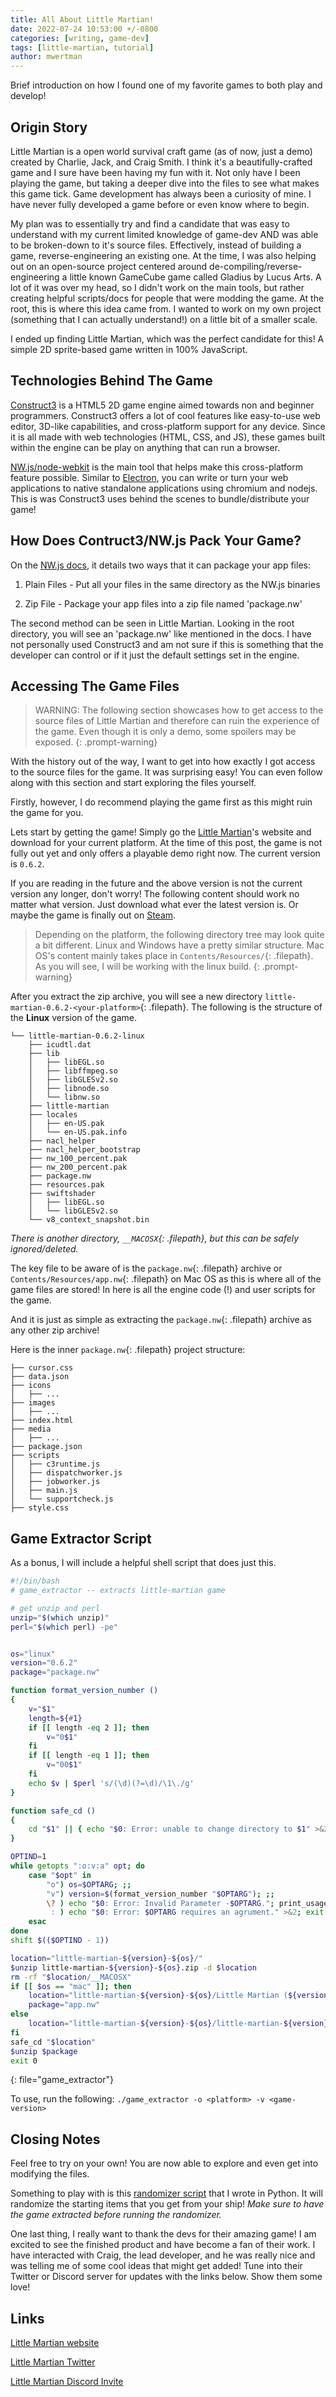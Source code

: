 ```yaml
---
title: All About Little Martian!
date: 2022-07-24 10:53:00 +/-0800
categories: [writing, game-dev]
tags: [little-martian, tutorial]
author: mwertman
---
```


Brief introduction on how I found one of my favorite games to both play and develop!

## Origin Story
Little Martian is a open world survival craft game (as of now, just a demo) created by Charlie, Jack, and Craig Smith. I think it's a beautifully-crafted game and I sure have been having my fun with it. Not only have I been playing the game, but taking a deeper dive into the files to see what makes this game tick. Game development has always been a curiosity of mine. I have never fully developed a game before or even know where to begin.

My plan was to essentially try and find a candidate that was easy to understand with my current limited knowledge of game-dev AND was able to be broken-down to it's source files. Effectively, instead of building a game, reverse-engineering an existing one. At the time, I was also helping out on an open-source project centered around de-compiling/reverse-engineering a little known GameCube game called Gladius by Lucus Arts. A lot of it was over my head, so I didn't work on the main tools, but rather creating helpful scripts/docs for people that were modding the game. At the root, this is where this idea came from. I wanted to work on my own project (something that I can actually understand!) on a little bit of a smaller scale.

I ended up finding Little Martian, which was the perfect candidate for this! A simple 2D sprite-based game written in 100% JavaScript.

## Technologies Behind The Game

[Construct3](https://www.construct.net/en) is a HTML5 2D game engine aimed towards non and beginner programmers. Construct3 offers a lot of cool features like easy-to-use web editor, 3D-like capabilities, and cross-platform support for any device. Since it is all made with web technologies (HTML, CSS, and JS), these games built within the engine can be play on anything that can run a browser.

[NW.js/node-webkit](https://nwjs.io/) is the main tool that helps make this cross-platform feature possible. Similar to [Electron](https://www.electronjs.org/), you can write or turn your web applications to native standalone applications using chromium and nodejs. This is was Construct3 uses behind the scenes to bundle/distribute your game!

## How Does Contruct3/NW.js Pack Your Game?

On the [NW.js docs](https://nwjs.readthedocs.io/en/latest/For%20Users/Package%20and%20Distribute/#package-your-app), it details two ways that it can package your app files:
1. Plain Files - Put all your files in the same directory as the NW.js binaries

2. Zip File - Package your app files into a zip file named 'package.nw'

The second method can be seen in Little Martian. Looking in the root directory, you will see an 'package.nw' like mentioned in the docs. I have not personally used Construct3 and am not sure if this is something that the developer can control or if it just the default settings set in the engine.

## Accessing The Game Files
> WARNING: The following section showcases how to get access to the source files of Little Martian and therefore can ruin the experience of the game. Even though it is only a demo, some spoilers may be exposed.
{: .prompt-warning}

With the history out of the way, I want to get into how exactly I got access to the source files for the game. It was surprising easy! You can even follow along with this section and start exploring the files yourself.

Firstly, however, I do recommend playing the game first as this might ruin the game for you.

Lets start by getting the game! Simply go the [Little Martian](https://little-martian.dev/demo/)'s website and download for your current platform. At the time of this post, the game is not fully out yet and only offers a playable demo right now. The current version is `0.6.2`.

If you are reading in the future and the above version is not the current version any longer, don't worry! The following content should work no matter what version. Just download what ever the latest version is. Or maybe the game is finally out on [Steam](https://store.steampowered.com/app/1455610/Little_Martian/).

> Depending on the platform, the following directory tree may look quite a bit different. Linux and Windows have a pretty similar structure. Mac OS's content mainly takes place in `Contents/Resources/`{: .filepath}.
As you will see, I will be working with the linux build.
{: .prompt-warning}

After you extract the zip archive, you will see a new directory `little-martian-0.6.2-<your-platform>`{: .filepath}.
The following is the structure of the **Linux** version of the game.
```
└── little-martian-0.6.2-linux
    ├── icudtl.dat
    ├── lib
    │   ├── libEGL.so
    │   ├── libffmpeg.so
    │   ├── libGLESv2.so
    │   ├── libnode.so
    │   └── libnw.so
    ├── little-martian
    ├── locales
    │   ├── en-US.pak
    │   └── en-US.pak.info
    ├── nacl_helper
    ├── nacl_helper_bootstrap
    ├── nw_100_percent.pak
    ├── nw_200_percent.pak
    ├── package.nw
    ├── resources.pak
    ├── swiftshader
    │   ├── libEGL.so
    │   └── libGLESv2.so
    └── v8_context_snapshot.bin
```
*There is another directory, `__MACOSX`{: .filepath}, but this can be safely ignored/deleted.*

The key file to be aware of is the `package.nw`{: .filepath} archive or `Contents/Resources/app.nw`{: .filepath} on Mac OS as this is where all of the game files are stored! In here is all the engine code (!) and user scripts for the game.

And it is just as simple as extracting the `package.nw`{: .filepath} archive as any other zip archive!

Here is the inner `package.nw`{: .filepath} project structure:
```
├── cursor.css
├── data.json
├── icons
│   ├── ...
├── images
│   ├── ...
├── index.html
├── media
│   ├── ...
├── package.json
├── scripts
│   ├── c3runtime.js
│   ├── dispatchworker.js
│   ├── jobworker.js
│   ├── main.js
│   └── supportcheck.js
├── style.css
```

## Game Extractor Script
As a bonus, I will include a helpful shell script that does just this.
```bash
#!/bin/bash
# game_extractor -- extracts little-martian game

# get unzip and perl
unzip="$(which unzip)"
perl="$(which perl) -pe"


os="linux"
version="0.6.2"
package="package.nw"

function format_version_number ()
{
    v="$1"
    length=${#1}
    if [[ length -eq 2 ]]; then
        v="0$1"
    fi
    if [[ length -eq 1 ]]; then
        v="00$1"
    fi
    echo $v | $perl 's/(\d)(?=\d)/\1\./g'
}

function safe_cd ()
{
    cd "$1" || { echo "$0: Error: unable to change directory to $1" >&2; exit 1; }
}

OPTIND=1
while getopts ":o:v:a" opt; do
    case "$opt" in
        "o") os=$OPTARG; ;;
        "v") version=$(format_version_number "$OPTARG"); ;;
        \? ) echo "$0: Error: Invalid Parameter -$OPTARG."; print_usage; exit 1 ;;
         : ) echo "$0: Error: $OPTARG requires an agrument." >&2; exit 1 ;;
    esac
done
shift $(($OPTIND - 1))

location="little-martian-${version}-${os}/"
$unzip little-martian-${version}-${os}.zip -d $location
rm -rf "$location/__MACOSX"
if [[ $os == "mac" ]]; then
    location="little-martian-${version}-${os}/Little Martian (${version}).app/Contents/Resources/"
    package="app.nw"
else
    location="little-martian-${version}-${os}/little-martian-${version}-${os}/"
fi
safe_cd "$location"
$unzip $package
exit 0

```
{: file="game_extractor"}

To use, run the following: `./game_extractor -o <platform> -v <game-version>`

## Closing Notes

Feel free to try on your own! You are now able to explore and even get into modifying the files.

Something to play with is this [randomizer script](https://gist.github.com/MatthewWertman/d3385c4f50c09585d15639fbcdcdc9d6) that I wrote in Python. It will randomize the starting items
that you get from your ship! *Make sure to have the game extracted before running the randomizer.*

One last thing, I really want to thank the devs for their amazing game! I am excited to see the finished product and have become a fan of their work. I have interacted with Craig, the lead developer, and he was really nice and was telling me of some cool ideas that might get added! Tune into their Twitter or Discord server for updates with the links below. Show them some love!

## Links
[Little Martian website](https://little-martian.dev/)

[Little Martian Twitter](https://twitter.com/MartiansGame)

[Little Martian Discord Invite](http://discord.gg/fH7agQaHPx)
